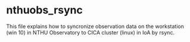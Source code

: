 # nthuobs_rsync
This file explains how to syncronize observation data on the workstation (win 10) in NTHU Observatory to CICA cluster (linux) in IoA by rsync.

